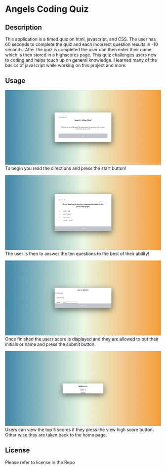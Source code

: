 # Angels Coding Quiz

## Description


This application is a timed quiz on html, javascript, and CSS. The user has 60 seconds to complete the quiz and each incorrect question results in -10 seconds. After the quiz is completed the user can then enter their name which is then stored in a highscores page. This quiz challenges users new to coding and helps touch up on general knowledge. I learned many of the basics of javascript while working on this project and more. 


## Usage

![Screenshot](assets/2023-05-10%20(1).png)
To begin you read the directions and press the start button!

![Screenshot](assets/question%20screen.png)
The user is then to answer the ten questions to the best of their ability!

![Screenshot](assets/end%20screen.png)
Once finished the users score is displayed and they are allowed to put their initials or name and press the submit button. 

![Screenshot](assets/highscore%20page.png)
Users can view the top 5 scores if they press the view high score button. Other wise they are taken back to the home page.



## License

Please refer to license in the Repo

